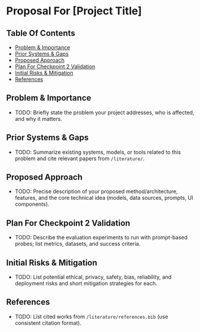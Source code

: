 # Proposal For [Project Title]

## Table Of Contents
- [Problem & Importance](#problem--importance)
- [Prior Systems & Gaps](#prior-systems--gaps)
- [Proposed Approach](#proposed-approach)
- [Plan For Checkpoint 2 Validation](#plan-for-checkpoint-2-validation)
- [Initial Risks & Mitigation](#initial-risks--mitigation)
- [References](#references)

## Problem & Importance
- TODO: Briefly state the problem your project addresses, who is affected, and why it matters.

## Prior Systems & Gaps
- TODO: Summarize existing systems, models, or tools related to this problem and cite relevant papers from `/literature/`.

## Proposed Approach
- TODO: Precise description of your proposed method/architecture, features, and the core technical idea (models, data sources, prompts, UI components).

## Plan For Checkpoint 2 Validation
- TODO: Describe the evaluation experiments to run with prompt-based probes; list metrics, datasets, and success criteria.

## Initial Risks & Mitigation
- TODO: List potential ethical, privacy, safety, bias, reliability, and deployment risks and short mitigation strategies for each.

## References
- TODO: List cited works from `/literature/references.bib` (use consistent citation format).
